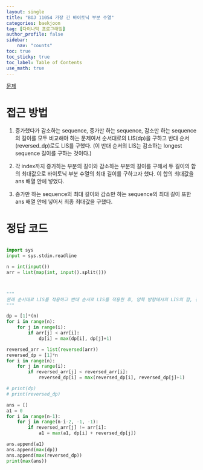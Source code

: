 ```yaml
---
layout: single
title: "BOJ 11054 가장 긴 바이토닉 부분 수열"
categories: baekjoon
tag: [다이나믹 프로그래밍]
author_profile: false
sidebar:
    nav: "counts"
toc: true
toc_sticky: true
toc_label: Table of Contents
use_math: true
---
```


[문제](https://www.acmicpc.net/problem/11054)

# 접근 방법

1. 증가했다가 감소하는 sequence, 증가만 하는 sequence, 감소만 하는 sequence의 길이를 모두 비교해야 하는 문제여서 순서대로의 LIS(dp)을 구하고 반대 순서(reversed_dp)로도 LIS를 구했다. 
   (이 반대 순서의 LIS는 감소하는 longest sequence 길이를 구하는 것이다.)

2. 각 index까지 증가하는 부분의 길이와 감소하는 부분의 길이를 구해서 두 길이의 합의 최대값으로 바이토닉 부분 수열의 최대 길이를 구하고자 했다. 이 합의 최대값을 ans 배열 안에 넣었다.

3. 증가만 하는 sequence의 최대 길이와 감소만 하는 sequence의 최대 길이 또한 ans 배열 안에 넣어서 최종 최대값을 구했다.


# 정답 코드
``` python

import sys
input = sys.stdin.readline

n = int(input())
arr = list(map(int, input().split()))



"""
원래 순서대로 LIS를 적용하고 반대 순서로 LIS를 적용한 후, 양쪽 방향에서의 LIS의 합, 증가만 하는 LIS, 감소만 하는 LIS 값 중 최대값을 찾으면 된다.
"""

dp = [1]*(n)
for i in range(n):
    for j in range(i):
        if arr[j] < arr[i]:
            dp[i] = max(dp[i], dp[j]+1)

reversed_arr = list(reversed(arr))
reversed_dp = [1]*n
for i in range(n):
    for j in range(i):
        if reversed_arr[j] < reversed_arr[i]:
            reversed_dp[i] = max(reversed_dp[i], reversed_dp[j]+1)

# print(dp)
# print(reversed_dp)

ans = []
a1 = 0
for i in range(n-1):
    for j in range(n-i-2, -1, -1):
        if reversed_arr[j] != arr[i]:
            a1 = max(a1, dp[i] + reversed_dp[j])

ans.append(a1)
ans.append(max(dp))
ans.append(max(reversed_dp))
print(max(ans))




```